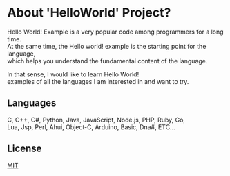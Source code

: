 # About 'HelloWorld' Project?

Hello World! Example is a very popular code among programmers for a long time.   
At the same time, the Hello world! example is the starting point for the language,    
which helps you understand the fundamental content of the language.   
   
In that sense, I would like to learn Hello World!    
examples of all the languages I am interested in and want to try.   
   
## Languages

C, C++, C#, Python, Java, JavaScript, Node.js, PHP, Ruby, Go,   
Lua, Jsp, Perl, Ahui, Object-C, Arduino, Basic, Dna#, ETC...   
   
## License
[MIT](https://choosealicense.com/licenses/mit/)
